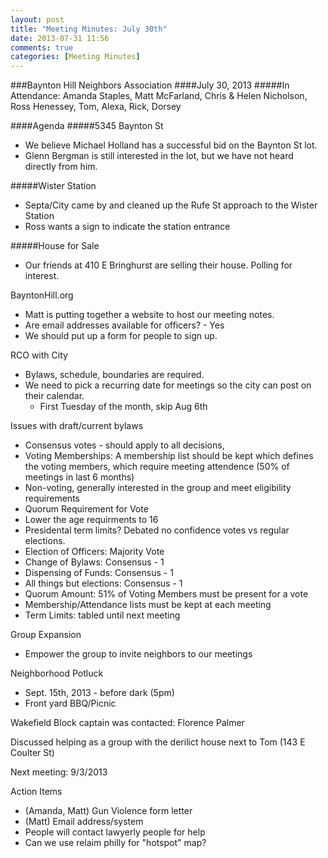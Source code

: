 ```yaml
---
layout: post
title: "Meeting Minutes: July 30th"
date: 2013-07-31 11:56
comments: true
categories: [Meeting Minutes] 
---
```

###Baynton Hill Neighbors Association
####July 30, 2013
#####In Attendance: Amanda Staples, Matt McFarland, Chris & Helen Nicholson, Ross Henessey, Tom, Alexa, Rick, Dorsey

####Agenda
#####5345 Baynton St 
* We believe Michael Holland has a successful bid on the Baynton St lot.
* Glenn Bergman is still interested in the lot, but we have not heard directly from him.

#####Wister Station
* Septa/City came by and cleaned up the Rufe St approach to the Wister Station
* Ross wants a sign to indicate the station entrance

#####House for Sale
* Our friends at 410 E Bringhurst are selling their house.  Polling for interest.

BayntonHill.org
* Matt is putting together a website to host our meeting notes.
* Are email addresses available for officers? - Yes
* We should put up a form for people to sign up.

RCO with City
* Bylaws, schedule, boundaries are required.
* We need to pick a recurring date for meetings so the city can post on their calendar. 
    * First Tuesday of the month, skip Aug 6th

Issues with draft/current bylaws
* Consensus votes - should apply to all decisions, 
* Voting Memberships: A membership list should be kept which defines the voting members, which require meeting attendence (50% of meetings in last 6 months)
* Non-voting, generally interested in the group and meet eligibility requirements
* Quorum Requirement for Vote  
* Lower the age requirments to 16
* Presidental term limits? Debated no confidence votes vs regular elections.
* Election of Officers: Majority Vote
* Change of Bylaws: Consensus - 1
* Dispensing of Funds: Consensus - 1
* All things but elections: Consensus - 1
* Quorum Amount: 51% of Voting Members must be present for a vote
* Membership/Attendance lists must be kept at each meeting
* Term Limits: tabled until next meeting

Group Expansion
* Empower the group to invite neighbors to our meetings

Neighborhood Potluck
* Sept. 15th, 2013 - before dark (5pm)
* Front yard BBQ/Picnic

Wakefield Block captain was contacted: Florence Palmer

Discussed helping as a group with the derilict house next to Tom (143 E Coulter St)

Next meeting: 9/3/2013

Action Items
* (Amanda, Matt) Gun Violence form letter
* (Matt) Email address/system
* People will contact lawyerly people for help
* Can we use relaim philly for "hotspot" map?
